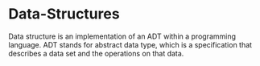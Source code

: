 # Data-Structures

Data structure is an implementation of an ADT within a programming language.
ADT stands for abstract data type, which is a specification that describes a data set and the operations on that data.
